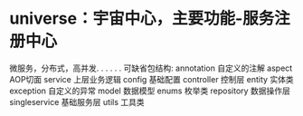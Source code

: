 # universe：宇宙中心，主要功能-服务注册中心
微服务，分布式，高并发. . . . . . 
可缺省包结构:
annotation 自定义的注解
aspect AOP切面
service 上层业务逻辑
config 基础配置
controller 控制层
entity 实体类
exception 自定义的异常
model 数据模型
enums 枚举类
repository 数据操作层
singleservice 基础服务层
utils 工具类